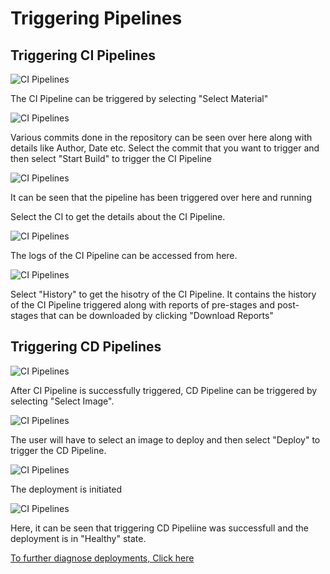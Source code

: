 # Triggering Pipelines
## Triggering CI Pipelines
![CI Pipelines](/triggers.JPG "Triggering CI Pipelines")

The CI Pipeline can be triggered by selecting "Select Material"


![CI Pipelines](/CI1.JPG "Triggering CI Pipelines")

Various commits done in the repository can be seen over here along with details like Author, Date etc.
Select the commit that you want to trigger and then select "Start Build" to trigger the CI Pipeline

![CI Pipelines](/CI2.JPG "Triggering CI Pipelines")

It can be seen that the pipeline has been triggered over here and running

Select the CI to get the details about the CI Pipeline.

![CI Pipelines](/CIlogs.JPG "Triggering CI Pipelines")

The logs of the CI Pipeline can be accessed from here.

![CI Pipelines](/CIhistory.JPG "Triggering CI Pipelines")

Select "History" to get the hisotry of the CI Pipeline.
It contains the history of the CI Pipeline triggered along with reports of pre-stages and post-stages that can be downloaded by clicking "Download Reports"



## Triggering CD Pipelines

![CI Pipelines](/CI3.JPG "Triggering CI Pipelines")

After CI Pipeline is successfully triggered, CD Pipeline can be triggered by selecting "Select Image".

![CI Pipelines](/CD1.JPG "Triggering CI Pipelines")

The user will have to select an image to deploy and then select "Deploy" to trigger the CD Pipeline.

![CI Pipelines](/CD2.JPG "Triggering CI Pipelines")

The deployment is initiated

![CI Pipelines](/CD3.JPG "Triggering CI Pipelines")

Here, it can be seen that triggering CD Pipeliine was successfull and the deployment is in "Healthy" state.



[To further diagnose deployments, Click here](../debugging-deployments-and-monitoring)




